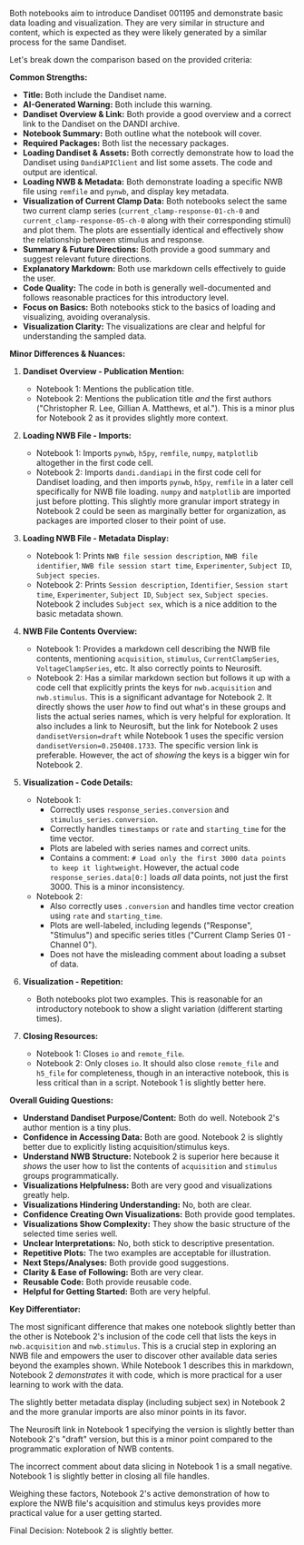 Both notebooks aim to introduce Dandiset 001195 and demonstrate basic data loading and visualization. They are very similar in structure and content, which is expected as they were likely generated by a similar process for the same Dandiset.

Let's break down the comparison based on the provided criteria:

**Common Strengths:**

*   **Title:** Both include the Dandiset name.
*   **AI-Generated Warning:** Both include this warning.
*   **Dandiset Overview & Link:** Both provide a good overview and a correct link to the Dandiset on the DANDI archive.
*   **Notebook Summary:** Both outline what the notebook will cover.
*   **Required Packages:** Both list the necessary packages.
*   **Loading Dandiset & Assets:** Both correctly demonstrate how to load the Dandiset using `DandiAPIClient` and list some assets. The code and output are identical.
*   **Loading NWB & Metadata:** Both demonstrate loading a specific NWB file using `remfile` and `pynwb`, and display key metadata.
*   **Visualization of Current Clamp Data:** Both notebooks select the same two current clamp series (`current_clamp-response-01-ch-0` and `current_clamp-response-05-ch-0` along with their corresponding stimuli) and plot them. The plots are essentially identical and effectively show the relationship between stimulus and response.
*   **Summary & Future Directions:** Both provide a good summary and suggest relevant future directions.
*   **Explanatory Markdown:** Both use markdown cells effectively to guide the user.
*   **Code Quality:** The code in both is generally well-documented and follows reasonable practices for this introductory level.
*   **Focus on Basics:** Both notebooks stick to the basics of loading and visualizing, avoiding overanalysis.
*   **Visualization Clarity:** The visualizations are clear and helpful for understanding the sampled data.

**Minor Differences & Nuances:**

1.  **Dandiset Overview - Publication Mention:**
    *   Notebook 1: Mentions the publication title.
    *   Notebook 2: Mentions the publication title *and* the first authors ("Christopher R. Lee, Gillian A. Matthews, et al."). This is a minor plus for Notebook 2 as it provides slightly more context.

2.  **Loading NWB File - Imports:**
    *   Notebook 1: Imports `pynwb`, `h5py`, `remfile`, `numpy`, `matplotlib` altogether in the first code cell.
    *   Notebook 2: Imports `dandi.dandiapi` in the first code cell for Dandiset loading, and then imports `pynwb`, `h5py`, `remfile` in a later cell specifically for NWB file loading. `numpy` and `matplotlib` are imported just before plotting. This slightly more granular import strategy in Notebook 2 could be seen as marginally better for organization, as packages are imported closer to their point of use.

3.  **Loading NWB File - Metadata Display:**
    *   Notebook 1: Prints `NWB file session description`, `NWB file identifier`, `NWB file session start time`, `Experimenter`, `Subject ID`, `Subject species`.
    *   Notebook 2: Prints `Session description`, `Identifier`, `Session start time`, `Experimenter`, `Subject ID`, `Subject sex`, `Subject species`. Notebook 2 includes `Subject sex`, which is a nice addition to the basic metadata shown.

4.  **NWB File Contents Overview:**
    *   Notebook 1: Provides a markdown cell describing the NWB file contents, mentioning `acquisition`, `stimulus`, `CurrentClampSeries`, `VoltageClampSeries`, etc. It also correctly points to Neurosift.
    *   Notebook 2: Has a similar markdown section but follows it up with a code cell that explicitly prints the keys for `nwb.acquisition` and `nwb.stimulus`. This is a significant advantage for Notebook 2. It directly shows the user *how* to find out what's in these groups and lists the actual series names, which is very helpful for exploration. It also includes a link to Neurosift, but the link for Notebook 2 uses `dandisetVersion=draft` while Notebook 1 uses the specific version `dandisetVersion=0.250408.1733`. The specific version link is preferable. However, the act of *showing* the keys is a bigger win for Notebook 2.

5.  **Visualization - Code Details:**
    *   Notebook 1:
        *   Correctly uses `response_series.conversion` and `stimulus_series.conversion`.
        *   Correctly handles `timestamps` or `rate` and `starting_time` for the time vector.
        *   Plots are labeled with series names and correct units.
        *   Contains a comment: `# Load only the first 3000 data points to keep it lightweight`. However, the actual code `response_series.data[0:]` loads *all* data points, not just the first 3000. This is a minor inconsistency.
    *   Notebook 2:
        *   Also correctly uses `.conversion` and handles time vector creation using `rate` and `starting_time`.
        *   Plots are well-labeled, including legends ("Response", "Stimulus") and specific series titles ("Current Clamp Series 01 - Channel 0").
        *   Does not have the misleading comment about loading a subset of data.

6.  **Visualization - Repetition:**
    *   Both notebooks plot two examples. This is reasonable for an introductory notebook to show a slight variation (different starting times).

7.  **Closing Resources:**
    *   Notebook 1: Closes `io` and `remote_file`.
    *   Notebook 2: Only closes `io`. It should also close `remote_file` and `h5_file` for completeness, though in an interactive notebook, this is less critical than in a script. Notebook 1 is slightly better here.

**Overall Guiding Questions:**

*   **Understand Dandiset Purpose/Content:** Both do well. Notebook 2's author mention is a tiny plus.
*   **Confidence in Accessing Data:** Both are good. Notebook 2 is slightly better due to explicitly listing acquisition/stimulus keys.
*   **Understand NWB Structure:** Notebook 2 is superior here because it *shows* the user how to list the contents of `acquisition` and `stimulus` groups programmatically.
*   **Visualizations Helpfulness:** Both are very good and visualizations greatly help.
*   **Visualizations Hindering Understanding:** No, both are clear.
*   **Confidence Creating Own Visualizations:** Both provide good templates.
*   **Visualizations Show Complexity:** They show the basic structure of the selected time series well.
*   **Unclear Interpretations:** No, both stick to descriptive presentation.
*   **Repetitive Plots:** The two examples are acceptable for illustration.
*   **Next Steps/Analyses:** Both provide good suggestions.
*   **Clarity & Ease of Following:** Both are very clear.
*   **Reusable Code:** Both provide reusable code.
*   **Helpful for Getting Started:** Both are very helpful.

**Key Differentiator:**

The most significant difference that makes one notebook slightly better than the other is Notebook 2's inclusion of the code cell that lists the keys in `nwb.acquisition` and `nwb.stimulus`. This is a crucial step in exploring an NWB file and empowers the user to discover other available data series beyond the examples shown. While Notebook 1 describes this in markdown, Notebook 2 *demonstrates* it with code, which is more practical for a user learning to work with the data.

The slightly better metadata display (including subject sex) in Notebook 2 and the more granular imports are also minor points in its favor.

The Neurosift link in Notebook 1 specifying the version is slightly better than Notebook 2's "draft" version, but this is a minor point compared to the programmatic exploration of NWB contents.

The incorrect comment about data slicing in Notebook 1 is a small negative. Notebook 1 is slightly better in closing all file handles.

Weighing these factors, Notebook 2's active demonstration of how to explore the NWB file's acquisition and stimulus keys provides more practical value for a user getting started.

Final Decision: Notebook 2 is slightly better.